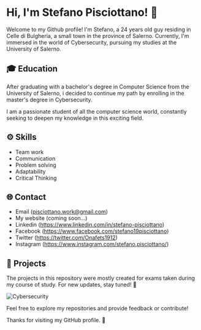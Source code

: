 # Hi, I'm Stefano Pisciottano! 👋

Welcome to my Github profile! I'm Stefano, a 24 years old guy residing in Celle di Bulgheria, a small town in the province of Salerno. Currently, I'm immersed in the world of Cybersecurity, pursuing my studies at the University of Salerno. 

## 🎓 Education
After graduating with a bachelor's degree in Computer Science from the University of Salerno, 
i decided to continue my path by enrolling in the master's degree in Cybersecurity.

I am a passionate student of all the computer science world, constantly seeking to deepen my knowledge in this exciting field.

## ⚙️ Skills
- Team work
- Communication
- Problem solving
- Adaptability
- Critical Thinking

## 🌐 Contact
- Email (pisciottano.work@gmail.com)
- My website (coming soon...)
- Linkedin (https://www.linkedin.com/in/stefano-pisciottano)
- Facebook (https://www.facebook.com/stefano19pisciottano)
- Twitter (https://twitter.com/Onafets1912)
- Instagram (https://www.instagram.com/stefano.pisciottano/)


## 🔐 Projects
The projects in this repository were mostly created for exams taken during my course of study. For new updates, stay tuned! 🔌

![Cybersecurity](https://www.dgroove.it/wp-content/uploads/2020/09/cybersecurity.jpg)

Feel free to explore my repositories and provide feedback or contribute!

Thanks for visiting my GitHub profile. 🚀
